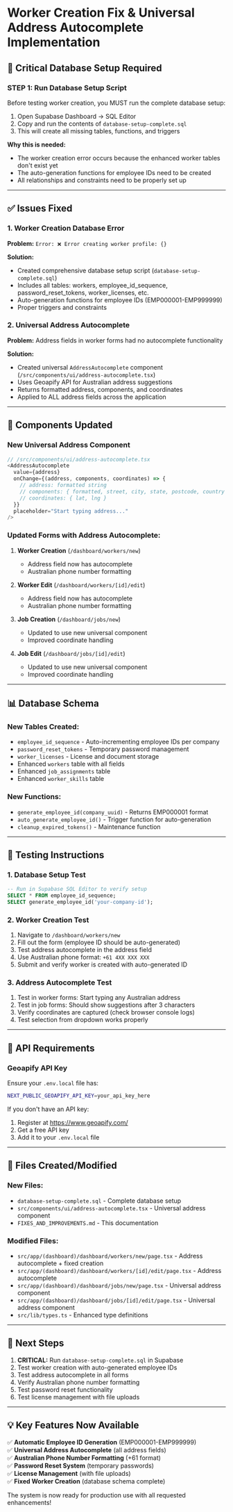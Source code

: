 # Worker Creation Fix & Universal Address Autocomplete Implementation

## 🚨 **Critical Database Setup Required**

### **STEP 1: Run Database Setup Script**
Before testing worker creation, you MUST run the complete database setup:

1. Open Supabase Dashboard → SQL Editor
2. Copy and run the contents of `database-setup-complete.sql`
3. This will create all missing tables, functions, and triggers

**Why this is needed:**
- The worker creation error occurs because the enhanced worker tables don't exist yet
- The auto-generation functions for employee IDs need to be created
- All relationships and constraints need to be properly set up

---

## ✅ **Issues Fixed**

### **1. Worker Creation Database Error**
**Problem:** `Error: ❌ Error creating worker profile: {}`

**Solution:** 
- Created comprehensive database setup script (`database-setup-complete.sql`)
- Includes all tables: workers, employee_id_sequence, password_reset_tokens, worker_licenses, etc.
- Auto-generation functions for employee IDs (EMP000001-EMP999999)
- Proper triggers and constraints

### **2. Universal Address Autocomplete**
**Problem:** Address fields in worker forms had no autocomplete functionality

**Solution:**
- Created universal `AddressAutocomplete` component (`/src/components/ui/address-autocomplete.tsx`)
- Uses Geoapify API for Australian address suggestions
- Returns formatted address, components, and coordinates
- Applied to ALL address fields across the application

---

## 🔧 **Components Updated**

### **New Universal Address Component**
```typescript
// /src/components/ui/address-autocomplete.tsx
<AddressAutocomplete
  value={address}
  onChange={(address, components, coordinates) => {
    // address: formatted string
    // components: { formatted, street, city, state, postcode, country }
    // coordinates: { lat, lng }
  }}
  placeholder="Start typing address..."
/>
```

### **Updated Forms with Address Autocomplete:**

1. **Worker Creation** (`/dashboard/workers/new`)
   - Address field now has autocomplete
   - Australian phone number formatting

2. **Worker Edit** (`/dashboard/workers/[id]/edit`)
   - Address field now has autocomplete
   - Australian phone number formatting

3. **Job Creation** (`/dashboard/jobs/new`)
   - Updated to use new universal component
   - Improved coordinate handling

4. **Job Edit** (`/dashboard/jobs/[id]/edit`)
   - Updated to use new universal component
   - Improved coordinate handling

---

## 📊 **Database Schema**

### **New Tables Created:**
- `employee_id_sequence` - Auto-incrementing employee IDs per company
- `password_reset_tokens` - Temporary password management
- `worker_licenses` - License and document storage
- Enhanced `workers` table with all fields
- Enhanced `job_assignments` table
- Enhanced `worker_skills` table

### **New Functions:**
- `generate_employee_id(company_uuid)` - Returns EMP000001 format
- `auto_generate_employee_id()` - Trigger function for auto-generation
- `cleanup_expired_tokens()` - Maintenance function

---

## 🧪 **Testing Instructions**

### **1. Database Setup Test**
```sql
-- Run in Supabase SQL Editor to verify setup
SELECT * FROM employee_id_sequence;
SELECT generate_employee_id('your-company-id');
```

### **2. Worker Creation Test**
1. Navigate to `/dashboard/workers/new`
2. Fill out the form (employee ID should be auto-generated)
3. Test address autocomplete in the address field
4. Use Australian phone format: `+61 4XX XXX XXX`
5. Submit and verify worker is created with auto-generated ID

### **3. Address Autocomplete Test**
1. Test in worker forms: Start typing any Australian address
2. Test in job forms: Should show suggestions after 3 characters
3. Verify coordinates are captured (check browser console logs)
4. Test selection from dropdown works properly

---

## 🔑 **API Requirements**

### **Geoapify API Key**
Ensure your `.env.local` file has:
```bash
NEXT_PUBLIC_GEOAPIFY_API_KEY=your_api_key_here
```

If you don't have an API key:
1. Register at https://www.geoapify.com/
2. Get a free API key
3. Add it to your `.env.local` file

---

## 📁 **Files Created/Modified**

### **New Files:**
- `database-setup-complete.sql` - Complete database setup
- `src/components/ui/address-autocomplete.tsx` - Universal address component
- `FIXES_AND_IMPROVEMENTS.md` - This documentation

### **Modified Files:**
- `src/app/(dashboard)/dashboard/workers/new/page.tsx` - Address autocomplete + fixed creation
- `src/app/(dashboard)/dashboard/workers/[id]/edit/page.tsx` - Address autocomplete
- `src/app/(dashboard)/dashboard/jobs/new/page.tsx` - Universal address component
- `src/app/(dashboard)/dashboard/jobs/[id]/edit/page.tsx` - Universal address component
- `src/lib/types.ts` - Enhanced type definitions

---

## 🚀 **Next Steps**

1. **CRITICAL:** Run `database-setup-complete.sql` in Supabase
2. Test worker creation with auto-generated employee IDs
3. Test address autocomplete in all forms
4. Verify Australian phone number formatting
5. Test password reset functionality
6. Test license management with file uploads

---

## 💡 **Key Features Now Available**

✅ **Automatic Employee ID Generation** (EMP000001-EMP999999)  
✅ **Universal Address Autocomplete** (all address fields)  
✅ **Australian Phone Number Formatting** (+61 format)  
✅ **Password Reset System** (temporary passwords)  
✅ **License Management** (with file uploads)  
✅ **Fixed Worker Creation** (database schema complete)  

The system is now ready for production use with all requested enhancements!